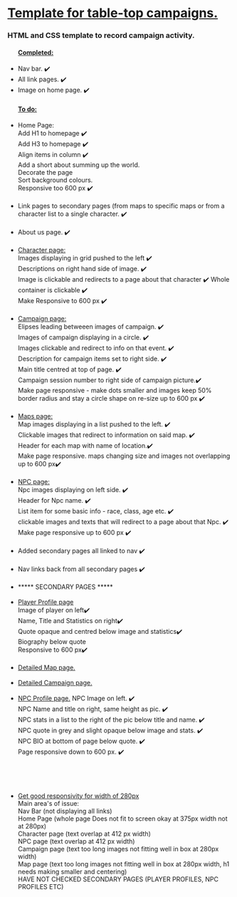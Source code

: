 <h1> <ins> Template for table-top campaigns. </ins> </h1>
<h3> HTML and CSS template to record campaign activity. </h3>

<ul>  
  <h4> <ins> Completed: </ins> </h4>
  <li> Nav bar. ✔️ </li>
  <li> All link pages. ✔️ </li>
  <li> Image on home page. ✔️ </li>
</ul>

<ul>
<h4> <ins> To do: </ins> </h4>
  <li> Home Page:<br> 
    Add H1 to homepage ✔️ <br>
    Add H3 to homepage ✔️ <br>
    Align items in column ✔️ <br>
    Add a short about summing up the world. <br>
    Decorate the page <br> 
    Sort background colours.<br>
    Responsive too 600 px ✔️ 
  </li> <br>
  
  <li> Link pages to secondary pages (from maps to specific maps or from a character list to a single character. ✔️ </li> <br>
 
  <li> About us page. ✔️</li>  <br>
 
  <li><ins> Character page: </ins><br>
    Images displaying in grid pushed to the left ✔️<br> 
    Descriptions on right hand side of image. ✔️ <br> 
    Image is clickable and redirects to a page about that character ✔️
    Whole container is clickable ✔️ <br> 
    Make Responsive to 600 px ✔️</li> <br>
  
  <li> <ins>Campaign page: </ins> <br> 
    Elipses leading betweeen images of campaign. ✔️ <br> 
    Images of campaign displaying in a circle. ✔️ <br> 
    Images clickable and redirect to info on that event. ✔️ <br> 
    Description for campaign items set to right side. ✔️ <br>
    Main title centred at top of page. ✔️<br>
    Campaign session number to right side of campaign picture.✔️  <br>
    Make page responsive - make dots smaller and images keep 50% border radius and stay a circle shape on re-size up to 600 px ✔️ </li> <br>
  
  <li><ins> Maps page: </ins> <br> 
    Map images displaying in a list pushed to the left. ✔️ <br> 
    Clickable images that redirect to information on said map. ✔️ <br> 
    Header for each map with name of location.✔️ <br>
    Make page responsive. maps changing size and images not overlapping up to 600 px✔️
  </li>   <br>
  
  <li><ins>NPC page:</ins> <br> 
    Npc images displaying on left side. ✔️ <br> 
    Header for Npc name. ✔️ <br> 
    List item for some basic info - race, class, age etc. ✔️ <br>
    clickable images and texts that will redirect to a page about that Npc. ✔️ <br>
    Make page responsive up to 600 px ✔️ </li><br>
    
<li> Added secondary pages all linked to nav ✔️ </li> <br> 
  
<li> Nav links back from all secondary pages ✔️ </li> <br>
  
 <li> ***** SECONDARY PAGES ***** </li> <br> 
  
<li> <ins>Player Profile page</ins> <br>
  Image of player on left✔️ <br> 
      Name, Title and Statistics on right✔️ <br> 
      Quote opaque and centred below image and statistics✔️<br> 
      Biography below quote <br> 
      Responsive  to 600 px✔️</li> <br> 
      
  <li> <ins>Detailed Map page.</ins> <br> </li> <br> 

  <li> <ins>Detailed Campaign page.</ins> <br> </li> <br> 

  <li> <ins>NPC Profile page.</ins> 
   NPC Image on left. ✔️ <br> 
   NPC Name and title on right, same height as pic. ✔️ <br> 
    NPC stats in a list to the right of the pic below title and name. ✔️ <br> 
  NPC quote in grey and slight opaque below image and stats. ✔️ <br> 
    NPC BIO at bottom of page below quote. ✔️ <br> 
    Page responsive down to 600 px. ✔️
    
  <br> </li> <br> 

  <li> <ins> Get good responsivity for width of 280px </ins> <br>
  Main area's of issue: <br>
    Nav Bar (not displaying all links) <br>
    Home Page (whole page Does not fit to screen okay at 375px width not at 280px) <br>
    Character page (text overlap at 412 px width) <br>
    NPC page (text overlap at 412 px width) <br>
    Campaign page (text too long images not fitting well in box at 280px width) <br>
    Map page (text too long images not fitting well in box at 280px width, h1 needs making smaller and centering) <br>
    HAVE NOT CHECKED SECONDARY PAGES (PLAYER PROFILES, NPC PROFILES ETC)
    
   
    
  </li>
</ul>
